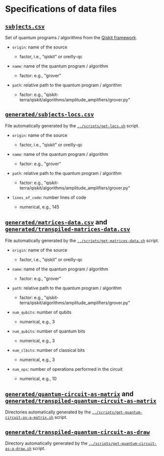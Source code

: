 # Specifications of data files

## [`subjects.csv`](subjects.csv)

Set of quantum programs / algorithms from the [Qiskit framework](https://github.com/Qiskit).

- `origin`: name of the source
  * factor, i.e., "qiskit" or oreilly-qc

- `name`: name of the quantum program / algorithm
  * factor: e.g., "grover"

- `path`: relative path to the quantum program / algorithm
  * factor: e.g., "qiskit-terra/qiskit/algorithms/amplitude_amplifiers/grover.py"

## [`generated/subjects-locs.csv`](generated/subjects-locs.csv)

File automatically generated by the [`../scripts/get-locs.sh`](../scripts/get-locs.sh) script.

- `origin`: name of the source
  * factor, i.e., "qiskit" or oreilly-qc

- `name`: name of the quantum program / algorithm
  * factor: e.g., "grover"

- `path`: relative path to the quantum program / algorithm
  * factor: e.g., "qiskit-terra/qiskit/algorithms/amplitude_amplifiers/grover.py"

- `lines_of_code`: number lines of code
  * numerical, e.g., 145

## [`generated/matrices-data.csv`](generated/matrices-data.csv) and [`generated/transpiled-matrices-data.csv`](generated/transpiled-matrices-data.csv)

File automatically generated by the [`../scripts/get-matrices-data.sh`](../scripts/get-matrices-data.sh) script.

- `origin`: name of the source
  * factor, i.e., "qiskit" or oreilly-qc

- `name`: name of the quantum program / algorithm
  * factor: e.g., "grover"

- `path`: relative path to the quantum program / algorithm
  * factor: e.g., "qiskit-terra/qiskit/algorithms/amplitude_amplifiers/grover.py"

- `num_qubits`: number of qubits
  * numerical, e.g., 3

- `num_qubits`: number of quantum bits
  * numerical, e.g., 3

- `num_clbits`: number of classical bits
  * numerical, e.g., 3

- `num_ops`: number of operations performed in the circuit
  * numerical, e.g., 10

## [`generated/quantum-circuit-as-matrix`](generated/quantum-circuit-as-matrix) and [`generated/transpiled-quantum-circuit-as-matrix`](generated/transpiled-quantum-circuit-as-matrix)

Directories automatically generated by the [`../scripts/get-quantum-circuit-as-a-matrix.sh`](../scripts/get-quantum-circuit-as-a-matrix.sh) script.

## [`generated/transpiled-quantum-circuit-as-draw`](generated/transpiled-quantum-circuit-as-draw)

Directory automatically generated by the [`../scripts/get-quantum-circuit-as-a-draw.sh`](../scripts/get-quantum-circuit-as-a-draw.sh) script.

